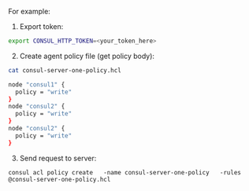 For example:
1. Export token:
```bash
export CONSUL_HTTP_TOKEN=<your_token_here>
```

2. Create agent policy file (get policy body):
```bash
cat consul-server-one-policy.hcl
```
```bash
node "consul1" {
  policy = "write"
}
node "consul2" {
  policy = "write"
}
node "consul2" {
  policy = "write"
}
```

3. Send request to server:
```
consul acl policy create   -name consul-server-one-policy   -rules @consul-server-one-policy.hcl
```
